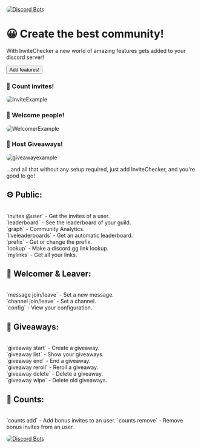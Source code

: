 [![Discord Bots](https://top.gg/api/widget/status/741606943952601179.svg)](https://top.gg/bot/741606943952601179)<br>

# 😀 Create the best community!

With InviteChecker a new world of amazing features gets added to your discord server!

<button name="invitechecker-add" onclick='location.href="https://discord.com/oauth2/authorize?client_id=741606943952601179&redirect_uri=https%3A%2F%2Fmiolus.github.io%2Finvitechecker%2Fredirect-thankyou-after-install&response_type=code&scope=bot&permissions=32"'>Add features!</button>

### 🔢 Count invites!

![InviteExample](https://content.miolus.de/invite-command-example.png)

### 👋 Welcome people!

![WelcomerExample](https://content.miolus.de/welcomer-example.png)

### 🎁 Host Giveaways!

![giveawayexample](https://content.miolus.de/giveaway-example.png)


...and all that without any setup required, just add InviteChecker, and you're good to go!
<h2>⚙️ Public:</h2><br>
`invites @user` - Get the invites of a user.<br>
`leaderboard` - See the leaderboard of your guild.<br>
`graph` - Community Analytics.<br>
`liveleaderboards` - Get an automatic leaderboard.<br>
`prefix` - Get or change the prefix.<br>
`lookup` - Make a discord.gg link lookup.<br>
`mylinks` - Get all your links.<br>
<h2>👋 Welcomer & Leaver:</h2><br>
`message join/leave` - Set a new message.<br>
`channel join/leave` - Set a channel.<br>
`config` - View your configuration.<br>
<h2>🎁 Giveaways:</h2><br>
`giveaway start` - Create a giveaway.<br>
`giveaway list` - Show your giveaways.<br>
`giveaway end` - End a giveaway.<br>
`giveaway reroll` - Reroll a giveaway.<br>
`giveaway delete` - Delete a giveaway.<br>
`giveaway wipe` - Delete old giveaways.<br>
<h2>🔢 Counts:</h2><br>
`counts add` - Add bonus invites to an user.
`counts remove` - Remove bonus invites from an user.


[![Discord Bots](https://top.gg/api/widget/status/741606943952601179.svg)](https://top.gg/bot/741606943952601179)<br>
<style>
  img {
    border-radius: 15px
  }
 </style>
